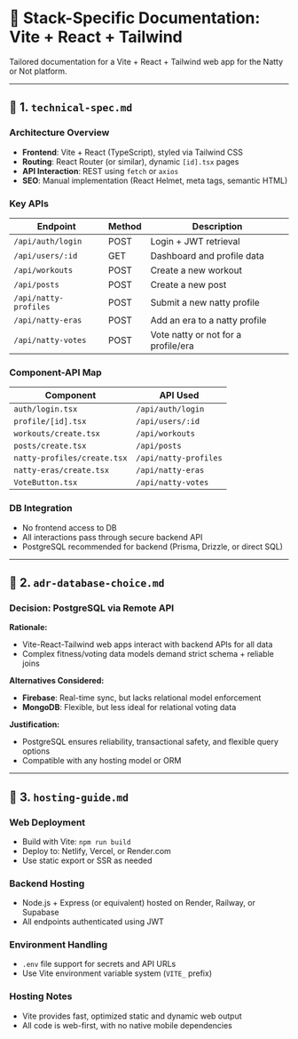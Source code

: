 # 📘 Stack-Specific Documentation: Vite + React + Tailwind

Tailored documentation for a Vite + React + Tailwind web app for the Natty or Not platform.

---

## 📁 1. `technical-spec.md`

### Architecture Overview

* **Frontend**: Vite + React (TypeScript), styled via Tailwind CSS
* **Routing**: React Router (or similar), dynamic `[id].tsx` pages
* **API Interaction**: REST using `fetch` or `axios`
* **SEO**: Manual implementation (React Helmet, meta tags, semantic HTML)

### Key APIs

| Endpoint                | Method | Description                                 |
| ----------------------- | ------ | ------------------------------------------- |
| `/api/auth/login`       | POST   | Login + JWT retrieval                       |
| `/api/users/:id`        | GET    | Dashboard and profile data                  |
| `/api/workouts`         | POST   | Create a new workout                        |
| `/api/posts`            | POST   | Create a new post                           |
| `/api/natty-profiles`   | POST   | Submit a new natty profile                  |
| `/api/natty-eras`       | POST   | Add an era to a natty profile               |
| `/api/natty-votes`      | POST   | Vote natty or not for a profile/era         |

### Component-API Map

| Component               | API Used                |
| ----------------------- | ----------------------- |
| `auth/login.tsx`        | `/api/auth/login`       |
| `profile/[id].tsx`      | `/api/users/:id`        |
| `workouts/create.tsx`   | `/api/workouts`         |
| `posts/create.tsx`      | `/api/posts`            |
| `natty-profiles/create.tsx` | `/api/natty-profiles` |
| `natty-eras/create.tsx` | `/api/natty-eras`       |
| `VoteButton.tsx`        | `/api/natty-votes`      |

### DB Integration

* No frontend access to DB
* All interactions pass through secure backend API
* PostgreSQL recommended for backend (Prisma, Drizzle, or direct SQL)

---

## 📁 2. `adr-database-choice.md`

### Decision: PostgreSQL via Remote API

**Rationale:**

* Vite-React-Tailwind web apps interact with backend APIs for all data
* Complex fitness/voting data models demand strict schema + reliable joins

**Alternatives Considered:**

* **Firebase**: Real-time sync, but lacks relational model enforcement
* **MongoDB**: Flexible, but less ideal for relational voting data

**Justification:**

* PostgreSQL ensures reliability, transactional safety, and flexible query options
* Compatible with any hosting model or ORM

---

## 📁 3. `hosting-guide.md`

### Web Deployment

* Build with Vite: `npm run build`
* Deploy to: Netlify, Vercel, or Render.com
* Use static export or SSR as needed

### Backend Hosting

* Node.js + Express (or equivalent) hosted on Render, Railway, or Supabase
* All endpoints authenticated using JWT

### Environment Handling

* `.env` file support for secrets and API URLs
* Use Vite environment variable system (`VITE_` prefix)

### Hosting Notes

* Vite provides fast, optimized static and dynamic web output
* All code is web-first, with no native mobile dependencies 